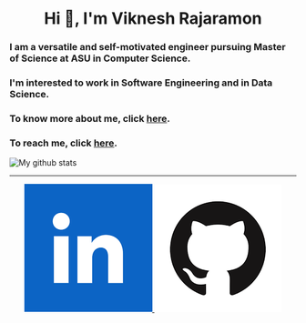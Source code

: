 <h1 align="center">Hi 👋, I'm Viknesh Rajaramon</h1>

<h3>I am a versatile and self-motivated engineer pursuing Master of Science at ASU in Computer Science.</h3>

<h3>I'm interested to work in Software Engineering and in Data Science.</h3>

<h3>To know more about me, click <a href="https://viknesh-rajaramon.github.io/" target="_blank">here</a>.</h3>

<h3>To reach me, click <a href="https://viknesh-rajaramon.github.io/#contact" target="_blank">here</a>.</h3>

![My github stats](https://github-readme-stats.vercel.app/api?username=viknesh-rajaramon&show_icons=true&theme=tokyonight)

<hr>

<p align="center">
	<a href="https://www.linkedin.com/in/viknesh-rajaramon/">
		<img src="https://github.com/Viknesh-Rajaramon/Viknesh-Rajaramon/blob/master/images/linkedin.png" alt="Linkedin">
	</a>
  <a href="https://github.com/Viknesh-Rajaramon/">
		<img src="https://github.com/Viknesh-Rajaramon/Viknesh-Rajaramon/blob/master/images/github.png" alt="GitHub">
	</a>
</p>
